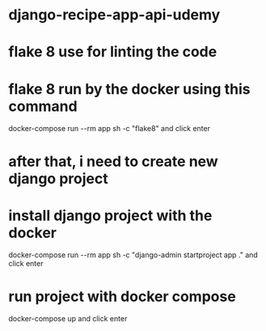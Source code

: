 # django-recipe-app-api-udemy

# flake 8 use for linting the code
# flake 8 run by the docker using this command
docker-compose run --rm app sh -c "flake8"
and click enter

# after that, i need to create new django project
# install django project with the docker 
docker-compose run --rm app sh -c "django-admin startproject app ."
and click enter

# run project with docker compose
docker-compose up
and click enter


